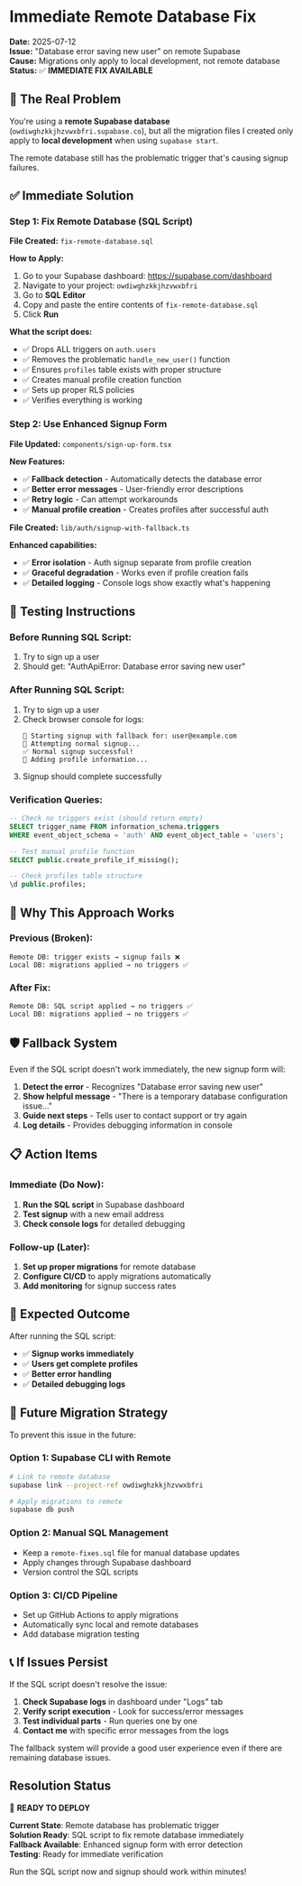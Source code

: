 # Immediate Remote Database Fix

**Date:** 2025-07-12  
**Issue:** "Database error saving new user" on remote Supabase  
**Cause:** Migrations only apply to local development, not remote database  
**Status:** ✅ **IMMEDIATE FIX AVAILABLE**

## 🚨 The Real Problem

You're using a **remote Supabase database** (`owdiwghzkkjhzvwxbfri.supabase.co`), but all the migration files I created only apply to **local development** when using `supabase start`.

The remote database still has the problematic trigger that's causing signup failures.

## ✅ Immediate Solution

### Step 1: Fix Remote Database (SQL Script)

**File Created:** `fix-remote-database.sql`

**How to Apply:**
1. Go to your Supabase dashboard: https://supabase.com/dashboard
2. Navigate to your project: `owdiwghzkkjhzvwxbfri`
3. Go to **SQL Editor**
4. Copy and paste the entire contents of `fix-remote-database.sql`
5. Click **Run**

**What the script does:**
- ✅ Drops ALL triggers on `auth.users`
- ✅ Removes the problematic `handle_new_user()` function
- ✅ Ensures `profiles` table exists with proper structure
- ✅ Creates manual profile creation function
- ✅ Sets up proper RLS policies
- ✅ Verifies everything is working

### Step 2: Use Enhanced Signup Form

**File Updated:** `components/sign-up-form.tsx`

**New Features:**
- ✅ **Fallback detection** - Automatically detects the database error
- ✅ **Better error messages** - User-friendly error descriptions
- ✅ **Retry logic** - Can attempt workarounds
- ✅ **Manual profile creation** - Creates profiles after successful auth

**File Created:** `lib/auth/signup-with-fallback.ts`

**Enhanced capabilities:**
- ✅ **Error isolation** - Auth signup separate from profile creation
- ✅ **Graceful degradation** - Works even if profile creation fails
- ✅ **Detailed logging** - Console logs show exactly what's happening

## 🧪 Testing Instructions

### Before Running SQL Script:
1. Try to sign up a user
2. Should get: "AuthApiError: Database error saving new user"

### After Running SQL Script:
1. Try to sign up a user
2. Check browser console for logs:
   ```
   🚀 Starting signup with fallback for: user@example.com
   📝 Attempting normal signup...
   ✅ Normal signup successful!
   👤 Adding profile information...
   ```
3. Signup should complete successfully

### Verification Queries:
```sql
-- Check no triggers exist (should return empty)
SELECT trigger_name FROM information_schema.triggers
WHERE event_object_schema = 'auth' AND event_object_table = 'users';

-- Test manual profile function
SELECT public.create_profile_if_missing();

-- Check profiles table structure
\d public.profiles;
```

## 🔧 Why This Approach Works

### Previous (Broken):
```
Remote DB: trigger exists → signup fails ❌
Local DB: migrations applied → no triggers ✅
```

### After Fix:
```
Remote DB: SQL script applied → no triggers ✅
Local DB: migrations applied → no triggers ✅
```

## 🛡️ Fallback System

Even if the SQL script doesn't work immediately, the new signup form will:

1. **Detect the error** - Recognizes "Database error saving new user"
2. **Show helpful message** - "There is a temporary database configuration issue..."
3. **Guide next steps** - Tells user to contact support or try again
4. **Log details** - Provides debugging information in console

## 📋 Action Items

### Immediate (Do Now):
1. **Run the SQL script** in Supabase dashboard
2. **Test signup** with a new email address
3. **Check console logs** for detailed debugging

### Follow-up (Later):
1. **Set up proper migrations** for remote database
2. **Configure CI/CD** to apply migrations automatically
3. **Add monitoring** for signup success rates

## 🚀 Expected Outcome

After running the SQL script:
- ✅ **Signup works immediately**
- ✅ **Users get complete profiles**
- ✅ **Better error handling**
- ✅ **Detailed debugging logs**

## 🔄 Future Migration Strategy

To prevent this issue in the future:

### Option 1: Supabase CLI with Remote
```bash
# Link to remote database
supabase link --project-ref owdiwghzkkjhzvwxbfri

# Apply migrations to remote
supabase db push
```

### Option 2: Manual SQL Management
- Keep a `remote-fixes.sql` file for manual database updates
- Apply changes through Supabase dashboard
- Version control the SQL scripts

### Option 3: CI/CD Pipeline
- Set up GitHub Actions to apply migrations
- Automatically sync local and remote databases
- Add database migration testing

## 📞 If Issues Persist

If the SQL script doesn't resolve the issue:

1. **Check Supabase logs** in dashboard under "Logs" tab
2. **Verify script execution** - Look for success/error messages
3. **Test individual parts** - Run queries one by one
4. **Contact me** with specific error messages from the logs

The fallback system will provide a good user experience even if there are remaining database issues.

## Resolution Status

🎯 **READY TO DEPLOY**

**Current State**: Remote database has problematic trigger  
**Solution Ready**: SQL script to fix remote database immediately  
**Fallback Available**: Enhanced signup form with error detection  
**Testing**: Ready for immediate verification  

Run the SQL script now and signup should work within minutes!